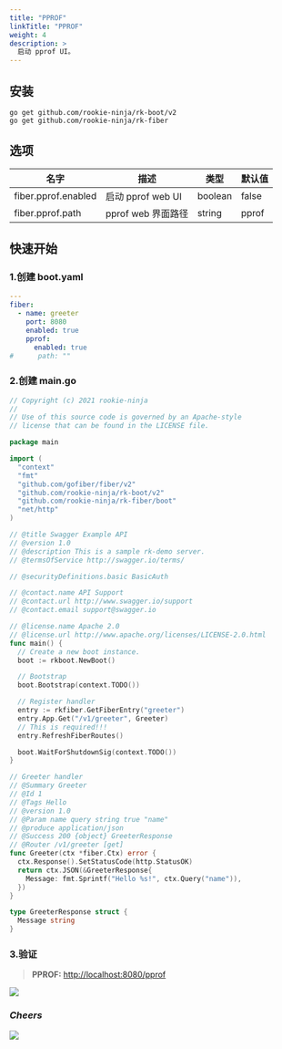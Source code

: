 ```yaml
---
title: "PPROF"
linkTitle: "PPROF"
weight: 4
description: >
  启动 pprof UI。
---
```


## 安装
```shell script
go get github.com/rookie-ninja/rk-boot/v2
go get github.com/rookie-ninja/rk-fiber
```

## 选项
| 名字                  | 描述              | 类型      | 默认值   |
|---------------------|-----------------|---------|-------|
| fiber.pprof.enabled | 启动 pprof web UI | boolean | false |
| fiber.pprof.path    | pprof web 界面路径  | string  | pprof |

## 快速开始
### 1.创建 boot.yaml

```yaml
---
fiber:
  - name: greeter
    port: 8080
    enabled: true
    pprof:
      enabled: true
#      path: ""
```

### 2.创建 main.go
```go
// Copyright (c) 2021 rookie-ninja
//
// Use of this source code is governed by an Apache-style
// license that can be found in the LICENSE file.

package main

import (
  "context"
  "fmt"
  "github.com/gofiber/fiber/v2"
  "github.com/rookie-ninja/rk-boot/v2"
  "github.com/rookie-ninja/rk-fiber/boot"
  "net/http"
)

// @title Swagger Example API
// @version 1.0
// @description This is a sample rk-demo server.
// @termsOfService http://swagger.io/terms/

// @securityDefinitions.basic BasicAuth

// @contact.name API Support
// @contact.url http://www.swagger.io/support
// @contact.email support@swagger.io

// @license.name Apache 2.0
// @license.url http://www.apache.org/licenses/LICENSE-2.0.html
func main() {
  // Create a new boot instance.
  boot := rkboot.NewBoot()

  // Bootstrap
  boot.Bootstrap(context.TODO())

  // Register handler
  entry := rkfiber.GetFiberEntry("greeter")
  entry.App.Get("/v1/greeter", Greeter)
  // This is required!!!
  entry.RefreshFiberRoutes()

  boot.WaitForShutdownSig(context.TODO())
}

// Greeter handler
// @Summary Greeter
// @Id 1
// @Tags Hello
// @version 1.0
// @Param name query string true "name"
// @produce application/json
// @Success 200 {object} GreeterResponse
// @Router /v1/greeter [get]
func Greeter(ctx *fiber.Ctx) error {
  ctx.Response().SetStatusCode(http.StatusOK)
  return ctx.JSON(&GreeterResponse{
    Message: fmt.Sprintf("Hello %s!", ctx.Query("name")),
  })
}

type GreeterResponse struct {
  Message string
}
```

### 3.验证
> **PPROF:** [http://localhost:8080/pprof](http://localhost:8080/pprof)

![](/rk-boot/user-guide/gin/basic/gin-pprof.png)

### _**Cheers**_
![](/rk-boot/user-guide/cheers.png)
